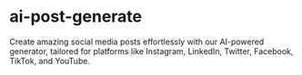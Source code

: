 # ai-post-generate
Create amazing social media posts effortlessly with our AI-powered generator, tailored for platforms like Instagram, LinkedIn, Twitter, Facebook, TikTok, and YouTube.
